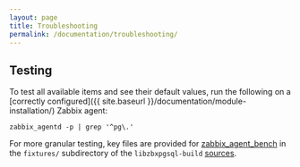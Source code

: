 ```yaml
---
layout: page
title: Troubleshooting
permalink: /documentation/troubleshooting/
---
```


## Testing

To test all available items and see their default values, run the following on
a [correctly configured]({{ site.baseurl }}/documentation/module-installation/) Zabbix agent:

    zabbix_agentd -p | grep '^pg\.'

For more granular testing, key files are provided for
[zabbix_agent_bench](https://github.com/cavaliercoder/zabbix_agent_bench) in
the `fixtures/` subdirectory of the `libzbxpgsql-build`
[sources](https://github.com/cavaliercoder/libzbxpgsql-build/tree/master/fixtures).
